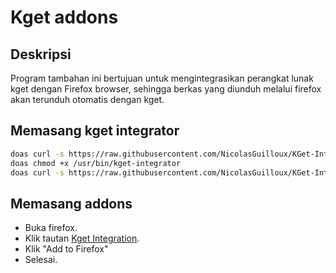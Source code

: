 # Kget addons

## Deskripsi

Program tambahan ini bertujuan untuk mengintegrasikan perangkat lunak kget dengan Firefox browser, sehingga berkas yang diunduh melalui firefox akan terunduh otomatis dengan kget.

## Memasang kget integrator

```sh
doas curl -s https://raw.githubusercontent.com/NicolasGuilloux/KGet-Integrator/master/kget-integrator -o /usr/bin/kget-integrator
doas chmod +x /usr/bin/kget-integrator
doas curl -s https://raw.githubusercontent.com/NicolasGuilloux/KGet-Integrator/master/Conf/com.kgetdm.firefox.json -o /usr/lib/mozilla/native-messaging-hosts/com.kgetdm.firefox.json
```

## Memasang addons

* Buka firefox.
* Klik tautan [Kget Integration](https://addons.mozilla.org/en-US/firefox/addon/kget-integration/).
* Klik "Add to Firefox"
* Selesai.
